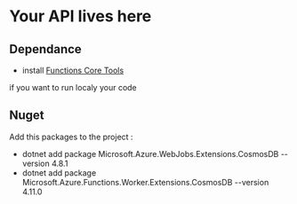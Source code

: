 # Your API lives here

## Dependance
- install [Functions Core Tools](https://learn.microsoft.com/fr-fr/azure/azure-functions/functions-run-local?tabs=windows%2Cisolated-process%2Cnode-v4%2Cpython-v2%2Chttp-trigger%2Ccontainer-apps&pivots=programming-language-csharp)

if you want to run localy your code

## Nuget 

Add this packages to the project :
- dotnet add package Microsoft.Azure.WebJobs.Extensions.CosmosDB --version 4.8.1
- dotnet add package Microsoft.Azure.Functions.Worker.Extensions.CosmosDB --version 4.11.0